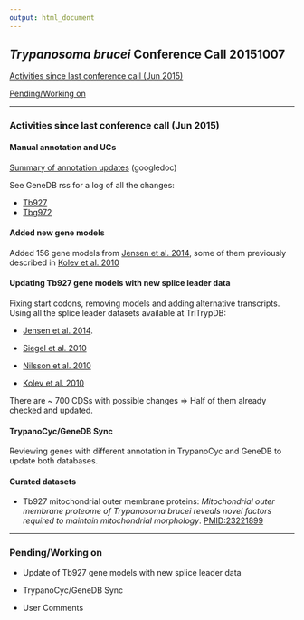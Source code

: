 ```yaml
---
output: html_document
---
```


## _Trypanosoma brucei_ Conference Call 20151007

[Activities since last conference call (Jun 2015)](#activities)

[Pending/Working on](#pending)

----

### <a name=activities>Activities since last conference call (Jun 2015)</a>

#### Manual annotation and UCs
[Summary of annotation updates](https://docs.google.com/spreadsheets/d/10VPiZekkTSfYrkVRVCSUQ2tFxwttu-9C1mYgCf6wjv4/edit?usp=sharing) (googledoc)

See GeneDB rss for a log of all the changes:

* [Tb927](http://www.genedb.org/rss/Tbruceibrucei927/since/4/months)
* [Tbg972](http://www.genedb.org/rss/Tbruceigambiense/since/4/months)

#### **Added new gene models**

Added 156 gene models from [Jensen et al. 2014](https://www.ncbi.nlm.nih.gov/pubmed/25331479 ), some of them previously described in [Kolev et al. 2010](https://www.ncbi.nlm.nih.gov/pubmed/20838601)

#### **Updating Tb927 gene models with new splice leader data**

Fixing start codons, removing models and adding alternative transcripts. Using all the splice leader datasets available at TriTrypDB:

* [Jensen et al. 2014](http://www.ncbi.nlm.nih.gov/pubmed/25331479).

* [Siegel et al. 2010](http://www.ncbi.nlm.nih.gov/pubmed/20385579)

* [Nilsson et al. 2010](http://www.ncbi.nlm.nih.gov/pubmed/20700444)

* [Kolev et al. 2010](https://www.ncbi.nlm.nih.gov/pubmed/20838601)

There are ~ 700 CDSs with possible changes => Half of them already checked and updated.

#### **TrypanoCyc/GeneDB Sync**

Reviewing genes with different annotation in TrypanoCyc and GeneDB to update both databases.

#### **Curated datasets**
* Tb927 mitochondrial outer membrane proteins: _Mitochondrial outer membrane proteome of Trypanosoma brucei reveals novel factors required to maintain mitochondrial morphology_. [PMID:23221899](https://www.ncbi.nlm.nih.gov/pubmed/23221899)

----

### <a name=pending>Pending/Working on</a>

* Update of Tb927 gene models with new splice leader data

* TrypanoCyc/GeneDB Sync

* User Comments
